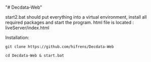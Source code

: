 "# Decdata-Web"

start2.bat should put everything into a virtual environment, install all required packages and start the program.
html file is located : liveServer/index.html

Installation:

```git clone https://github.com/hifrens/Decdata-Web```

```cd Decdata-Web & start.bat```

